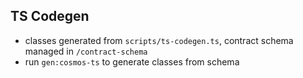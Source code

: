 ## TS Codegen

- classes generated from `scripts/ts-codegen.ts`, contract schema managed in `/contract-schema`
- run `gen:cosmos-ts` to generate classes from schema
